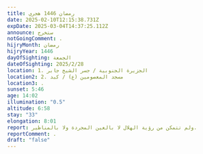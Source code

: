 ```yaml
---
title: رمضان 1446 هجري
date: 2025-02-10T12:15:38.731Z
expDate: 2025-03-04T14:37:25.112Z
announce: ستخرج
notGoingComment: .
hijryMonth: رمضان
hijryYear: 1446
dayOfSighting: الجمعة
dateOfSighting: 2025/2/28
location: 1. الجزيرة الجنوبية / جسر الشيخ جابر
location2: 2. مسجد المعصومين (ع) / كبد
location3: .
sunset: 5:46
age: 14:02
illumination: "0.5"
altitude: 6:58
stay: "33"
elongation: 8:01
report: ولم تتمكن من رؤية الهلال لا بالعين المجردة ولا بالمناظير.
reportComment: .
draft: "false"
---
```


